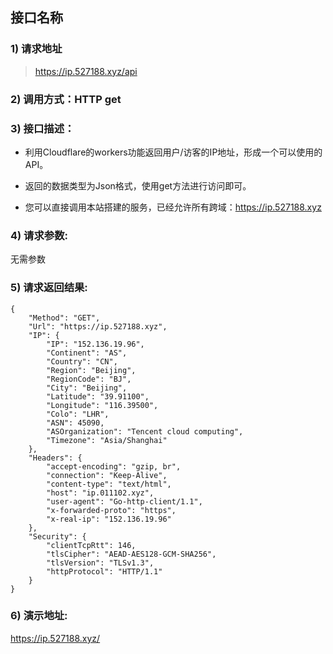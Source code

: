 

## 接口名称

### 1) 请求地址

>https://ip.527188.xyz/api

### 2) 调用方式：HTTP get

### 3) 接口描述：

* 利用Cloudflare的workers功能返回用户/访客的IP地址，形成一个可以使用的API。

* 返回的数据类型为Json格式，使用get方法进行访问即可。

* 您可以直接调用本站搭建的服务，已经允许所有跨域：https://ip.527188.xyz

### 4) 请求参数:

无需参数

### 5) 请求返回结果:

```
{
    "Method": "GET",
    "Url": "https://ip.527188.xyz",
    "IP": {
        "IP": "152.136.19.96",
        "Continent": "AS",
        "Country": "CN",
        "Region": "Beijing",
        "RegionCode": "BJ",
        "City": "Beijing",
        "Latitude": "39.91100",
        "Longitude": "116.39500",
        "Colo": "LHR",
        "ASN": 45090,
        "ASOrganization": "Tencent cloud computing",
        "Timezone": "Asia/Shanghai"
    },
    "Headers": {
        "accept-encoding": "gzip, br",
        "connection": "Keep-Alive",
        "content-type": "text/html",
        "host": "ip.011102.xyz",
        "user-agent": "Go-http-client/1.1",
        "x-forwarded-proto": "https",
        "x-real-ip": "152.136.19.96"
    },
    "Security": {
        "clientTcpRtt": 146,
        "tlsCipher": "AEAD-AES128-GCM-SHA256",
        "tlsVersion": "TLSv1.3",
        "httpProtocol": "HTTP/1.1"
    }
}
```
### 6) 演示地址:
https://ip.527188.xyz/


